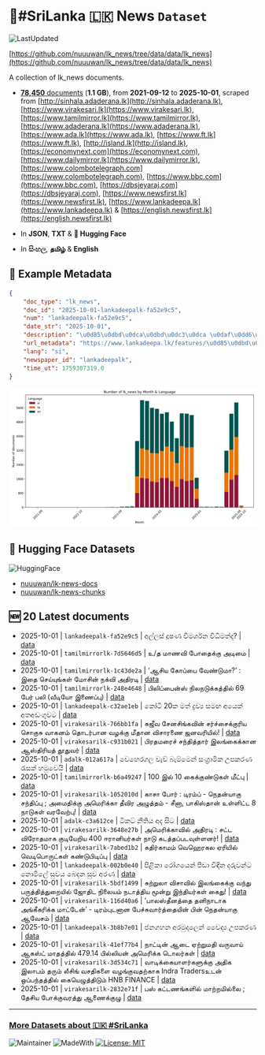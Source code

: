 # 📄#SriLanka 🇱🇰 News `Dataset`

![LastUpdated](https://img.shields.io/badge/last_updated-2025--10--01_14:07:03-green)

[https://github.com/nuuuwan/lk_news/tree/data/data/lk_news](https://github.com/nuuuwan/lk_news/tree/data/data/lk_news)

A collection of lk_news documents.

- [**78,450** documents](https://github.com/nuuuwan/lk_news/tree/data/data/lk_news) (**1.1 GB**), from **2021-09-12** to **2025-10-01**, scraped from [http://sinhala.adaderana.lk](http://sinhala.adaderana.lk), [https://www.virakesari.lk](https://www.virakesari.lk), [https://www.tamilmirror.lk](https://www.tamilmirror.lk), [https://www.adaderana.lk](https://www.adaderana.lk), [https://www.ada.lk](https://www.ada.lk), [https://www.ft.lk](https://www.ft.lk), [http://island.lk](http://island.lk), [https://economynext.com](https://economynext.com), [https://www.dailymirror.lk](https://www.dailymirror.lk), [https://www.colombotelegraph.com](https://www.colombotelegraph.com), [https://www.bbc.com](https://www.bbc.com), [https://dbsjeyaraj.com](https://dbsjeyaraj.com), [https://www.newsfirst.lk](https://www.newsfirst.lk), [https://www.lankadeepa.lk](https://www.lankadeepa.lk) & [https://english.newsfirst.lk](https://english.newsfirst.lk)

- In **JSON**, **TXT** & **🤗 Hugging Face**

- In **සිංහල**, **தமிழ்** & **English**

## 📝 Example Metadata

```json
{
    "doc_type": "lk_news",
    "doc_id": "2025-10-01-lankadeepalk-fa52e9c5",
    "num": "lankadeepalk-fa52e9c5",
    "date_str": "2025-10-01",
    "description": "\u0d85\u0dbd\u0dca\u0dbd\u0dc3\u0dca \u0daf\u0dd6\u0dc2\u0dab \u0dc0\u0dd2\u0db8\u0dbb\u0dca\u0dc1\u0db1 \u0dc0\u0dd2\u0db0\u0dd2\u0db8\u0dad\u0dca\u0daf?",
    "url_metadata": "https://www.lankadeepa.lk/features/\u0d85\u0dbd\u0dbd\u0dc3-\u0daf\u0dc2\u0dab-\u0dc0\u0db8\u0dbb\u0dc1\u0db1-\u0dc0\u0db0\u0db8\u0dad\u0daf/2-680569",
    "lang": "si",
    "newspaper_id": "lankadeepalk",
    "time_ut": 1759307319.0
}
```

![Chart](https://raw.githubusercontent.com/nuuuwan/lk_news/refs/heads/data/data/lk_news/docs_by_month_and_lang.png)

## 🤗 Hugging Face Datasets

![HuggingFace](https://img.shields.io/badge/-HuggingFace-FDEE21?style=for-the-badge&logo=HuggingFace)

- [nuuuwan/lk-news-docs](https://huggingface.co/datasets/nuuuwan/lk-news-docs)
- [nuuuwan/lk-news-chunks](https://huggingface.co/datasets/nuuuwan/lk-news-chunks)

## 🆕 20 Latest documents

- 2025-10-01 | `lankadeepalk-fa52e9c5` | අල්ලස් දූෂණ විමර්ශන විධිමත්ද? | [data](https://github.com/nuuuwan/lk_news/tree/data/data/lk_news/2020s/2025/2025-10-01-lankadeepalk-fa52e9c5)
- 2025-10-01 | `tamilmirrorlk-7d5646d5` | உ/த மாணவி போதைக்கு அடிமை | [data](https://github.com/nuuuwan/lk_news/tree/data/data/lk_news/2020s/2025/2025-10-01-tamilmirrorlk-7d5646d5)
- 2025-10-01 | `tamilmirrorlk-1c43de2a` | ‘ஆசிய கோப்பை வேண்டுமா?’ : இதை செய்யுங்கள் மோசின் நக்வி  அதிரடி | [data](https://github.com/nuuuwan/lk_news/tree/data/data/lk_news/2020s/2025/2025-10-01-tamilmirrorlk-1c43de2a)
- 2025-10-01 | `tamilmirrorlk-248e4648` | பிலிப்பைன்ஸ் நிலநடுக்கத்தில் 69 பேர் பலி (வீடியோ இணைப்பு) | [data](https://github.com/nuuuwan/lk_news/tree/data/data/lk_news/2020s/2025/2025-10-01-tamilmirrorlk-248e4648)
- 2025-10-01 | `lankadeepalk-c32ae1eb` | කෝටි 20ක මත් ද්‍රව්‍ය සමඟ අයෙක් අතඅඩංගුවට | [data](https://github.com/nuuuwan/lk_news/tree/data/data/lk_news/2020s/2025/2025-10-01-lankadeepalk-c32ae1eb)
- 2025-10-01 | `virakesarilk-766bb1fa` | சுஜீவ சேனசிங்கவின் சர்ச்சைக்குரிய சொகுசு வாகனம் தொடர்பான வழக்கு மீதான விசாரணை ஜனவரியில்! | [data](https://github.com/nuuuwan/lk_news/tree/data/data/lk_news/2020s/2025/2025-10-01-virakesarilk-766bb1fa)
- 2025-10-01 | `virakesarilk-c931b021` | பிரதமரைச் சந்தித்தார் இலங்கைக்கான ஆஸ்திரியத் தூதுவர் | [data](https://github.com/nuuuwan/lk_news/tree/data/data/lk_news/2020s/2025/2025-10-01-virakesarilk-c931b021)
- 2025-10-01 | `adalk-012a617a` | වෙහෙරගල වැව් බැම්මෙන් සංග්‍රාමික උපකරණ රැසක් හමුවෙයි | [data](https://github.com/nuuuwan/lk_news/tree/data/data/lk_news/2020s/2025/2025-10-01-adalk-012a617a)
- 2025-10-01 | `tamilmirrorlk-b6a49247` | 100 இல் 10 கைக்குண்டுகள் மீட்பு | [data](https://github.com/nuuuwan/lk_news/tree/data/data/lk_news/2020s/2025/2025-10-01-tamilmirrorlk-b6a49247)
- 2025-10-01 | `virakesarilk-1052010d` | காசா போர் : டிரம்ப் - நெதன்யாகு சந்திப்பு ; அமைதிக்கு அமெரிக்கா தீவிர அழுத்தம் - சீனா, பாகிஸ்தான் உள்ளிட்ட 8 நாடுகள் வரவேற்பு! | [data](https://github.com/nuuuwan/lk_news/tree/data/data/lk_news/2020s/2025/2025-10-01-virakesarilk-1052010d)
- 2025-10-01 | `adalk-c3a612ce` | ටිකට් නීතිය අද සිට | [data](https://github.com/nuuuwan/lk_news/tree/data/data/lk_news/2020s/2025/2025-10-01-adalk-c3a612ce)
- 2025-10-01 | `virakesarilk-3648e27b` | அமெரிக்காவில் அதிரடி : சட்ட விரோதமாக குடியேறிய 400 ஈரானியர்கள் நாடு கடத்தப்படவுள்ளனர்! | [data](https://github.com/nuuuwan/lk_news/tree/data/data/lk_news/2020s/2025/2025-10-01-virakesarilk-3648e27b)
- 2025-10-01 | `virakesarilk-7abed1b2` | கதிர்காமம் வெஹெரகல ஏரியில் வெடிபொருட்கள் கண்டுபிடிப்பு | [data](https://github.com/nuuuwan/lk_news/tree/data/data/lk_news/2020s/2025/2025-10-01-virakesarilk-7abed1b2)
- 2025-10-01 | `lankadeepalk-002b0e40` | පිළිකා රෝගයෙන් පීඩා විඳින  දරුවන්ට  නොමිලේ  සුවය  බෙදන සුව අරණ | [data](https://github.com/nuuuwan/lk_news/tree/data/data/lk_news/2020s/2025/2025-10-01-lankadeepalk-002b0e40)
- 2025-10-01 | `virakesarilk-5bdf1499` | சுற்றுலா விசாவில் இலங்கைக்கு வந்து பருத்தித்துறையில் ஜோதிட நிலையம் நடாத்திய மூன்று இந்தியர்கள் கைது! | [data](https://github.com/nuuuwan/lk_news/tree/data/data/lk_news/2020s/2025/2025-10-01-virakesarilk-5bdf1499)
- 2025-10-01 | `virakesarilk-116d40a6` | ‘பாலஸ்தீனத்தை தனிநாடாக அங்கீகரிக்க மாட்டேன்’ - டிரம்புடனான பேச்சுவார்த்தையின் பின் நெதன்யாகு ஆவேசம் | [data](https://github.com/nuuuwan/lk_news/tree/data/data/lk_news/2020s/2025/2025-10-01-virakesarilk-116d40a6)
- 2025-10-01 | `lankadeepalk-3b8b7e01` | ජනගහන අරමුදලෙන් වෛද්‍ය උපකරණ | [data](https://github.com/nuuuwan/lk_news/tree/data/data/lk_news/2020s/2025/2025-10-01-lankadeepalk-3b8b7e01)
- 2025-10-01 | `virakesarilk-41ef77b4` | நாட்டின் ஆடை ஏற்றுமதி வருவாய் ஆகஸ்ட் மாதத்தில் 479.14 பில்லியன் அமெரிக்க டொலர்கள் | [data](https://github.com/nuuuwan/lk_news/tree/data/data/lk_news/2020s/2025/2025-10-01-virakesarilk-41ef77b4)
- 2025-10-01 | `virakesarilk-3d534c71` | வாடிக்கையாளர்களுக்கு அதிக இலாபம் தரும் லீசிங் வசதிகளை வழங்குவதற்காக Indra Tradersஉடன் ஒப்பந்தத்தில் கையெழுத்திடும் HNB FINANCE | [data](https://github.com/nuuuwan/lk_news/tree/data/data/lk_news/2020s/2025/2025-10-01-virakesarilk-3d534c71)
- 2025-10-01 | `virakesarilk-2832e71f` | பஸ் கட்டணங்களில் மாற்றமில்லை ; தேசிய போக்குவரத்து ஆணைக்குழு | [data](https://github.com/nuuuwan/lk_news/tree/data/data/lk_news/2020s/2025/2025-10-01-virakesarilk-2832e71f)

---

### [More Datasets about 🇱🇰 #SriLanka](https://github.com/nuuuwan/lk_datasets)

![Maintainer](https://img.shields.io/badge/maintainer-nuuuwan-red)
![MadeWith](https://img.shields.io/badge/made_with-python-blue)
[![License: MIT](https://img.shields.io/badge/License-MIT-yellow.svg)](https://opensource.org/licenses/MIT)
